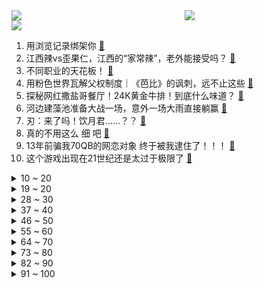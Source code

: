 <div >
	<a style="float:left;width:55%;" href = "https://github.com/anuraghazra/github-readme-stats">
	 <img src = "https://github-readme-stats.vercel.app/api?username=iuuuuuaena&theme=buefy&show_icons=true"/>
	</a>
	<a  style="float:right;width:45%" href = "https://github.com/anuraghazra/github-readme-stats">
	 <img  src="https://github-readme-stats.vercel.app/api/top-langs/?username=anuraghazra&layout=compact"/>
	</a>
	</div>

[![](https://img.shields.io/badge/jxd-@jxdgogogo.xyz-yellowgreen.svg)](https://www.jxdgogogo.xyz)<br>
1. 用浏览记录绑架你 [:link:](//www.bilibili.com/video/BV14V411L7GV) <br>
2. 江西辣vs歪果仁，江西的“家常辣”，老外能接受吗？ [:link:](//www.bilibili.com/video/BV1xW4y1d751) <br>
3. 不同职业的天花板！ [:link:](//www.bilibili.com/video/BV1Ph4y1y79g) <br>
4. 用粉色世界瓦解父权制度｜《芭比》的讽刺，远不止这些 [:link:](//www.bilibili.com/video/BV1n8411m78H) <br>
5. 探秘网红撒盐哥餐厅！24K黄金牛排！到底什么味道？ [:link:](//www.bilibili.com/video/BV1fV4y147UV) <br>
6. 河边建藻池准备大战一场，意外一场大雨直接躺赢 [:link:](//www.bilibili.com/video/BV1Pz4y1x7Uz) <br>
7. 刃：来了吗！饮月君……？？ [:link:](//www.bilibili.com/video/BV1jP411r7zS) <br>
8. 真的不用这么 细 吧 [:link:](//www.bilibili.com/video/BV1TW4y1o78r) <br>
9. 13年前骗我70QB的网恋对象 终于被我逮住了！！！ [:link:](//www.bilibili.com/video/BV1zV4y147oh) <br>
10. 这个游戏出现在21世纪还是太过于极限了 [:link:](//www.bilibili.com/video/BV1Em4y1L7o1) <br>
<details>
<summary>10 ~ 20</summary>

11. 《崩坏：星穹铁道》遥远星球之歌VOL.2：仙舟的音乐戏法 [:link:](//www.bilibili.com/video/BV1Rp4y1V7Jq) <br>
12. 曝光造假臭豆腐？事实究竟如何？ [:link:](//www.bilibili.com/video/BV1oc411c7nW) <br>
13. 西爪都一块五一斤了，多吃西瓜解暑，顺便让老板早日返乡啊！你们那价格降下来了吗？ [:link:](//www.bilibili.com/video/BV1o14y1Q7md) <br>
14. 英国博主：多年经验告诫大家 在中国晚上千万不要出门 因为你会 [:link:](//www.bilibili.com/video/BV1sx4y1d7tH) <br>
15. 【TF家族】2023年TF家族《登陆计划》系列演唱会——生于火焰【演唱会全程回顾】A场（上半场） [:link:](//www.bilibili.com/video/BV1xz4y1t7mo) <br>
16. 《原神》EP - 逆风散羽之别 [:link:](//www.bilibili.com/video/BV1ax4y197cP) <br>
17. 改变美国医保制度的电影，被我国翻拍票房很好，你猜国产版叫什么 [:link:](//www.bilibili.com/video/BV1Mk4y1V76W) <br>
18. 《アイドル》Idol 李艺彤演绎超越时代的偶像传说【BML2023单品】 [:link:](//www.bilibili.com/video/BV1ch4y1L7tj) <br>
19. 没有人比我在沙漠里活的更游刃有余了吧 [:link:](//www.bilibili.com/video/BV1Eu4y1U7tx) <br>
</details>
<details>
<summary>19 ~ 20</summary>

20. 和牛烤肉店的服务员为什么要这么帅啊？ [:link:](//www.bilibili.com/video/BV1Hj411R7Fo) <br>
21. 一次猪猪侠引起的惨剧 [:link:](//www.bilibili.com/video/BV1MV4y1q7St) <br>
22. 科任老师：6 [:link:](//www.bilibili.com/video/BV1KM4y1s7K2) <br>
23. 年轻人不讲5的！！！ [:link:](//www.bilibili.com/video/BV1Xm4y1L7CR) <br>
24. 崩溃了！你永远想象不到为了宣传防溺水有多拼 [:link:](//www.bilibili.com/video/BV1Mk4y1V7QF) <br>
25. 当棋下到一半，游戏的性质变了 [:link:](//www.bilibili.com/video/BV1bx4y197pn) <br>
26. 献…献丑了!！BW清货及《大喜》700w感谢 [:link:](//www.bilibili.com/video/BV1Qp4y1V7BB) <br>
27. 回村后，我每天研究：怎么当一个合格的五保户 [:link:](//www.bilibili.com/video/BV18m4y1L7v9) <br>
28. 【ITZY】"None of My Business" M/V [:link:](//www.bilibili.com/video/BV1Qj411R7Zg) <br>
</details>
<details>
<summary>28 ~ 30</summary>

29. 这个女人一直藏在我家！卡森的房子，深不可测的恐惧 第三章 [:link:](//www.bilibili.com/video/BV1Pp4y157Dr) <br>
30. 用印度动作片的方式打台球，猜到结局算我输 [:link:](//www.bilibili.com/video/BV14x4y1d7NQ) <br>
31. 和好兄弟一起品尝美食！真是一件美逝。。。 [:link:](//www.bilibili.com/video/BV1Hk4y1G7GJ) <br>
32. 我还没学会怎么Social... [:link:](//www.bilibili.com/video/BV13z4y1t7kK) <br>
33. 在无尽的沙漠当中没有树木！该如何生存下去【我的世界】 P13 [:link:](//www.bilibili.com/video/BV1ij411R7ZJ) <br>
34. 这都是哪里的牌子啊 [:link:](//www.bilibili.com/video/BV1bm4y1L7CE) <br>
35. 游戏王挑战赛：lol日服第一vsCF枪王！两人首创小黑子阵！ [:link:](//www.bilibili.com/video/BV1BN411e7mj) <br>
36. 胖 虎 整 形 计 [:link:](//www.bilibili.com/video/BV1QN41127xC) <br>
37. 赛车游戏玩上瘾了 [:link:](//www.bilibili.com/video/BV1bu4y1S7S9) <br>
</details>
<details>
<summary>37 ~ 40</summary>

38. BW上折磨up主 [:link:](//www.bilibili.com/video/BV1i8411m74n) <br>
39. 是变态，但不是偷内衣的那一个（阿晴教学篇op/ed）【11】 [:link:](//www.bilibili.com/video/BV1n8411m7He) <br>
40. 毫 无 热 量 的 宵 夜 [:link:](//www.bilibili.com/video/BV1Tj411R74G) <br>
41. 人生这场游戏 要洒脱 要勇敢 要尽兴 [:link:](//www.bilibili.com/video/BV1J14y1X7Ln) <br>
42. 如果方便面不再方便，你还会吃吗？ [:link:](//www.bilibili.com/video/BV118411S7PA) <br>
43. 2385次的尝试过后 我终于通关了 但是这仅仅是开始！！！ [:link:](//www.bilibili.com/video/BV13x4y1974o) <br>
44. 强哥配音揭秘！！ [:link:](//www.bilibili.com/video/BV1nu4y1U7gX) <br>
45. 他出生时被医生夹成脑瘫，却凭借“成功秘诀”成了最佳推销员，励志电影《永不放弃》 [:link:](//www.bilibili.com/video/BV1Vk4y1G7Ck) <br>
46. 嘲笑奶盖，理解奶盖，成为奶盖 [:link:](//www.bilibili.com/video/BV1ih4y127gP) <br>
</details>
<details>
<summary>46 ~ 50</summary>

47. 我穿尤里卡突袭者去漫展，没什么问题吧？ [:link:](//www.bilibili.com/video/BV1Vj411d7NC) <br>
48. 《明日方舟》2023「夏日嘉年华」限时活动宣传PV [:link:](//www.bilibili.com/video/BV1xM4y1p7YE) <br>
49. 这玩意你从小吃到大，但肯定没吃过这样做的！ [:link:](//www.bilibili.com/video/BV1FM4y1x7aS) <br>
50. 没有陆地可言 [:link:](//www.bilibili.com/video/BV1zV4y1t7ME) <br>
51. 界鬼怒川 [:link:](//www.bilibili.com/video/BV1Yx4y197Gu) <br>
52. 我们五个太有手法啦！ [:link:](//www.bilibili.com/video/BV1xz4y1t7nz) <br>
53. EVA编年史：还原《新世纪福音战士》完整故事 [:link:](//www.bilibili.com/video/BV1Zz4y1478X) <br>
54. Vlog拍摄和剪辑保姆级教程，超详细 [:link:](//www.bilibili.com/video/BV1f94y1e7AF) <br>
55. 武则天落幕：一个视频看懂神龙政变 [:link:](//www.bilibili.com/video/BV1Lc411w77t) <br>
</details>
<details>
<summary>55 ~ 60</summary>

56. 六天六大门派.第七天光明顶.完结 [:link:](//www.bilibili.com/video/BV1fh4y1C7Qa) <br>
57. B站最全大学信息差，准大一不看亏死！大二大三看完会哭泣...... [:link:](//www.bilibili.com/video/BV1oV41157j1) <br>
58. 开局一张图，内容全靠编 [:link:](//www.bilibili.com/video/BV1Fh4y127tW) <br>
59. 极地大乱斗 [:link:](//www.bilibili.com/video/BV1u14y1X7tZ) <br>
60. 我第一次见这样卖芒果的 [:link:](//www.bilibili.com/video/BV1rV411K7bD) <br>
61. “我，一个底层青年的这几年” [:link:](//www.bilibili.com/video/BV1A14y1X7K1) <br>
62. 不敢看这个视频，建议帮我看一哈 [:link:](//www.bilibili.com/video/BV1Ex4y197Yy) <br>
63. 讽刺动画短片《花到哪里去了》 [:link:](//www.bilibili.com/video/BV1iV411K7LX) <br>
64. 百大up有山当众给我写诗！写的很好，下次别写了 [:link:](//www.bilibili.com/video/BV1qj411R77y) <br>
</details>
<details>
<summary>64 ~ 70</summary>

65. 我看起来到底像多大？ [:link:](//www.bilibili.com/video/BV1fV4y147Ax) <br>
66. 【阿兰X千古】影精灵为使命而战，双面阿兰演绎影骨羁绊 [:link:](//www.bilibili.com/video/BV1dW4y1d7Yy) <br>
67. 当姐姐的男朋友比我还小的尴尬 [:link:](//www.bilibili.com/video/BV1ph4y127HN) <br>
68. 《凄美地》"那是我 , 仅有的温柔也是我爱你的原因..." [:link:](//www.bilibili.com/video/BV1Gh4y127WG) <br>
69. 当我在漫展腿咚到我喜欢的coser时 [:link:](//www.bilibili.com/video/BV11u411V76F) <br>
70. 兄弟们什么是百花齐放?这就是!!! [:link:](//www.bilibili.com/video/BV1uX4y1E7BE) <br>
71. 假如苏明玉和许沁是真假千金，孟宴臣：美美捉蝴蝶去咯 [:link:](//www.bilibili.com/video/BV1XN411e7U2) <br>
72. 宿舍环境净化行动 [:link:](//www.bilibili.com/video/BV1mc411c7k1) <br>
73. 上海漫展外冒雨救人的小姐姐找到啦！ [:link:](//www.bilibili.com/video/BV1rm4y1L7J1) <br>
</details>
<details>
<summary>73 ~ 80</summary>

74. 火柴人短篇系列 - 面部涂鸦 [:link:](//www.bilibili.com/video/BV1u14y1X7N2) <br>
75. 业余，我们是专业的！ [:link:](//www.bilibili.com/video/BV1X14y1Q7Ma) <br>
76. 《我是珊瑚宫心海的狗》 [:link:](//www.bilibili.com/video/BV11h4y1L7Fg) <br>
77. 在上海究竟能遇到哪些UP主？！【vlog】 [:link:](//www.bilibili.com/video/BV1nu41157ZY) <br>
78. 起猛了 看见BW大猫猫！ [:link:](//www.bilibili.com/video/BV1u94y1v7VK) <br>
79. 我的世界：超隐蔽梦中情屋，这才是狡兔三窟！ [:link:](//www.bilibili.com/video/BV1n8411m7Pp) <br>
80. 【假装讲电影】神反转！妻子出轨！丈夫靠敲诈情夫致富！ [:link:](//www.bilibili.com/video/BV17V411L7H5) <br>
81. 刃：社死也算死吧？！【菈崩铁】 [:link:](//www.bilibili.com/video/BV1p8411m7a7) <br>
82. 一招破解奶茶店秘方，在家实现奶茶自由~ [:link:](//www.bilibili.com/video/BV1Lk4y1G7Jb) <br>
</details>
<details>
<summary>82 ~ 90</summary>

83. 世上还是好人多啊！ [:link:](//www.bilibili.com/video/BV1ZW4y1d7uE) <br>
84. 真假真子？？？？？？？ [:link:](//www.bilibili.com/video/BV1bh4y1V7CK) <br>
85. 和朋友出去玩，千万别AA制 [:link:](//www.bilibili.com/video/BV1WP411r7z1) <br>
86. 【罗翔】如何偷换概念？辩论为了求真还是求胜？ [:link:](//www.bilibili.com/video/BV1G8411S7es) <br>
87. 小伙用高智能AI生成的超人强 [:link:](//www.bilibili.com/video/BV1Jk4y1G71s) <br>
88. 这才是国服关羽的历程，精彩绝伦，百期精选【高燃集锦100期】 [:link:](//www.bilibili.com/video/BV1pX4y1n7si) <br>
89. 一口气看完《追光的日子》全集-每个奋斗过的青春都值得回忆 [:link:](//www.bilibili.com/video/BV14c411c7xM) <br>
90. 一分钱不花雇20个流浪汉打工 [:link:](//www.bilibili.com/video/BV1Lz4y1t7Qy) <br>
91. 【花小烙】为什么我们会中暑？中暑后该怎么办？ [:link:](//www.bilibili.com/video/BV1u14y1X7rc) <br>
</details>
<details>
<summary>91 ~ 100</summary>

92. 大爷的母猫之耿耿于怀的大爷耿耿于怀的林老师 [:link:](//www.bilibili.com/video/BV1Xu411V7vL) <br>
93. 今天给吃不饱仨战士上一课！麻辣拌～ [:link:](//www.bilibili.com/video/BV1SP41167Bf) <br>
94. 桩乐《极乐净土》剪辑纯享版【王国之泪】 [:link:](//www.bilibili.com/video/BV1ou4y1S7K6) <br>
95. 三年前随口一问，它脱口而出：爱妈妈，从此我就拥有了一只喜欢和我说话的狗狗 [:link:](//www.bilibili.com/video/BV1pk4y1G7Yb) <br>
96. 卧槽！终于有不拿观众当傻子的女扮男装了！！！！ [:link:](//www.bilibili.com/video/BV1JN411e7Fk) <br>
97. 仨战士到别的博主家蹭饭，一道菜就吃饱了？ [:link:](//www.bilibili.com/video/BV1Au4y1U7vM) <br>
98. 新一代“网红按斤称零食”来袭！究竟值不值？味道如何？ [:link:](//www.bilibili.com/video/BV1rW4y1d7Fh) <br>
99. 当年我寻思着一只猫能长多大？ [:link:](//www.bilibili.com/video/BV1hP411r7ZU) <br>
100. 种地到底能不能打广告？官方回应来了！ [:link:](//www.bilibili.com/video/BV19j411R73a) <br>
</details>
